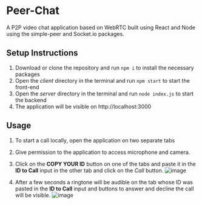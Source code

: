 # Peer-Chat
A P2P video chat application based on WebRTC built using React and Node using the simple-peer and Socket.io packages.

## Setup Instructions

 1. Download or clone the repository and run `npm i` to install the necessary packages
 2. Open the *client* directory in the terminal and run `npm start` to start the front-end
 3. Open the *server* directory in the terminal and run `node index.js` to start the backend
 4. The application will be visible on http://localhost:3000

## Usage

 1. To start a call locally, open the application on two separate tabs
 2. Give permission to the application to access microphone and camera.
 3. Click on the **COPY YOUR ID** button on one of the tabs and paste it in the **ID to Call** input in the other tab and click on the *Call* button.
 ![image](https://user-images.githubusercontent.com/76054921/178291725-421857bd-da2e-40d3-a707-e6e62dea9716.png)

 4. After a few seconds a ringtone will be audible on the tab whose ID was pasted in the **ID to Call** input and buttons to answer and decline the call will be visible.
 ![image](https://user-images.githubusercontent.com/76054921/178292267-9c908a1e-f7b2-43a0-bb5e-3fba26ee0f9b.png)
